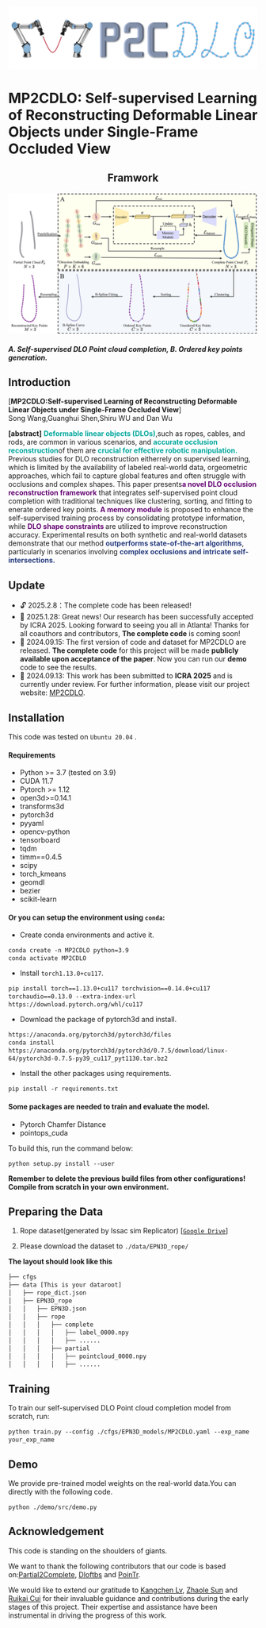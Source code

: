 ![alt text](assets/icon.png)
# MP2CDLO: Self-supervised Learning of Reconstructing Deformable Linear Objects under Single-Frame Occluded View<br>


## <center> Framwork
![alt text](assets/framework.png)
##### **A. Self-supervised DLO Point cloud completion, B. Ordered key points generation.**

## Introduction
[**MP2CDLO:Self-supervised Learning of Reconstructing Deformable Linear Objects under Single-Frame Occluded View**]<br>
Song Wang,Guanghui Shen,Shiru WU and Dan Wu

**[abstract]** <span style="color: rgb(3, 168,158); font-weight:bold">Deformable linear objects (DLOs)</span>,such as ropes, cables, and rods, are common in various scenarios, and <span style="color: rgb(3, 168,158); font-weight:bold">accurate occlusion reconstruction</span>of them are <span style="color: rgb(3, 168,158); font-weight:bold">crucial for effective robotic manipulation. </span>Previous studies for DLO reconstruction eitherrely on supervised learning, which is limited by the availability of labeled real-world data, orgeometric approaches, which fail to capture global features and often struggle with occlusions and complex shapes. This paper presents<span style="color: rgb(102, 8, 116); font-weight:bold">a novel DLO occlusion reconstruction framework</span> that integrates self-supervised point cloud completion with traditional techniques like clustering, sorting, and fitting to enerate ordered key points. <span style="color: rgb(102, 8, 116); font-weight:bold">A memory module</span> is proposed to enhance the self-supervised training process by consolidating prototype information, while <span style="color: rgb(102, 8, 116); font-weight:bold">DLO shape constraints </span>are utilized</span> to improve reconstruction accuracy. Experimental results on both synthetic and real-world datasets demonstrate that our method <span style="color: rgb(40,61, 126); font-weight:bold">outperforms state-of-the-art algorithms</span>, particularly in scenarios involving <span style="color: rgb(40,61, 126); font-weight:bold">complex occlusions and intricate self-intersections.</span>

## Update
- :unlock: 2025.2.8：The complete code has been released!
- :clap: 2025.1.28: Great news! Our research has been successfully accepted by ICRA 2025. Looking forward to seeing you all in Atlanta!  Thanks for all coauthors and contributors, **The complete code** is coming soon!
- :raised_hands: 2024.09.15: The first version of code and dataset for MP2CDLO are released. **The complete code** for this project will be made **publicly available upon acceptance of the paper**. Now you can run our **demo** code to see the results.
- :rocket: 2024.09.13: This work has been submitted to **ICRA 2025** and is currently under review. For further information, please visit our project website: [MP2CDLO](https://mp2cdlo.github.io/MP2CDLO/).

## Installation
This code was tested on `Ubuntu 20.04` .
#### Requirements
- Python >= 3.7 (tested on 3.9)
- CUDA 11.7
- Pytorch >= 1.12
- open3d>=0.14.1
- transforms3d
- pytorch3d
- pyyaml
- opencv-python
- tensorboard
- tqdm
- timm==0.4.5
- scipy
- torch_kmeans
- geomdl
- bezier
- scikit-learn

#### Or you can setup the environment using `conda`:
- Create conda environments and active it.
```
conda create -n MP2CDLO python=3.9
conda activate MP2CDLO
```
- Install `torch1.13.0+cu117`.
```
pip install torch==1.13.0+cu117 torchvision==0.14.0+cu117 torchaudio==0.13.0 --extra-index-url https://download.pytorch.org/whl/cu117
```
- Download the package of pytorch3d and install.
```
https://anaconda.org/pytorch3d/pytorch3d/files
conda install https://anaconda.org/pytorch3d/pytorch3d/0.7.5/download/linux-64/pytorch3d-0.7.5-py39_cu117_pyt1130.tar.bz2
```
- Install the other packages using requirements.
```
pip install -r requirements.txt
```
#### Some packages are needed to train and evaluate the model.
- Pytorch Chamfer Distance
- pointops_cuda

To build this, run the command below:
```
python setup.py install --user
```
**Remember to delete the previous build files from other configurations! Compile from scratch in your own environment.**

## Preparing the Data


1. Rope dataset(generated by Issac sim Replicator) [[`Google Drive`](https://drive.google.com/file/d/1pq0lp8D54lBF9npg-YmXRExbDKM_DUDo/view?usp=sharing)] 

2. Please download the dataset to `./data/EPN3D_rope/`

**The layout should look like this**
```
├── cfgs
├── data [This is your dataroot]
│   ├── rope_dict.json
│   ├── EPN3D_rope
│   │   ├── EPN3D.json
│   │   ├── rope
│   │   │   ├── complete
│   │   │   │   ├── label_0000.npy
│   │   │   │   ├── ......
│   │   │   ├── partial
│   │   │   │   ├── pointcloud_0000.npy
│   │   │   │   ├── ......
```

## Training
To train our self-supervised DLO Point cloud completion model from scratch, run:

```
python train.py --config ./cfgs/EPN3D_models/MP2CDLO.yaml --exp_name your_exp_name
```

## Demo 

We provide pre-trained model weights on the real-world data.You can directly with the following code.
```
python ./demo/src/demo.py
```
 


## Acknowledgement
This code is standing on the shoulders of giants. 

We want to thank the following contributors that our code is based on:[Partial2Complete](https://github.com/CuiRuikai/Partial2Complete), [Dloftbs](https://github.com/PPI-PUT/cable_observer/tree/master) and [PoinTr](https://github.com/yuxumin/PoinTr).

We would like to extend our gratitude to [Kangchen Lv](https://github.com/Kangchen-Lv/DLO-perception), [Zhaole Sun](https://github.com/TheGoblinTechies/DLO-perception-pipeline) and [Ruikai Cui](https://github.com/CuiRuikai/Partial2Complete) for their invaluable guidance and contributions during the early stages of this project. Their expertise and assistance have been instrumental in driving the progress of this work.

